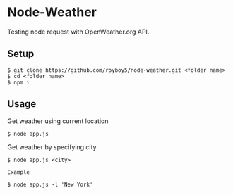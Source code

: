 # Node-Weather

Testing node request with OpenWeather.org API.

## Setup
```
$ git clone https://github.com/royboy5/node-weather.git <folder name>
$ cd <folder name>
$ npm i
```

## Usage

Get weather using current location

```
$ node app.js
```

Get weather by specifying city

```
$ node app.js <city>

Example

$ node app.js -l 'New York'

```